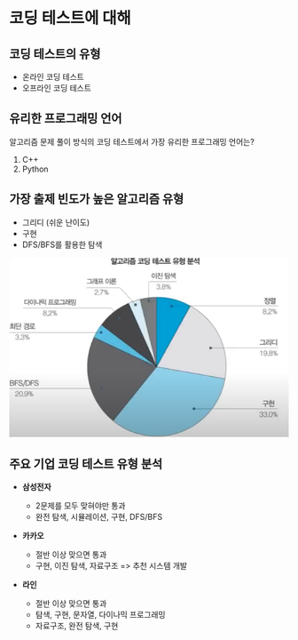 # 코딩 테스트에 대해

## 코딩 테스트의 유형

- 온라인 코딩 테스트
- 오프라인 코딩 테스트

## 유리한 프로그래밍 언어
알고리즘 문제 풀이 방식의 코딩 테스트에서 가장 유리한 프로그래밍 언어는?

1. C++
2. Python

## 가장 출제 빈도가 높은 알고리즘 유형

- 그리디 (쉬운 난이도)
- 구현
- DFS/BFS를 활용한 탐색

![알고리즘 코딩 테스트 유형 분석](img/outline_01.png)

## 주요 기업 코딩 테스트 유형 분석

- **삼성전자**

  - 2문제를 모두 맞혀야만 통과
  - 완전 탐색, 시뮬레이션, 구현, DFS/BFS

- **카카오**

  - 절반 이상 맞으면 통과
  - 구현, 이진 탐색, 자료구조 => 추천 시스템 개발

- **라인**

  - 절반 이상 맞으면 통과 
  - 탐색, 구현, 문자열, 다이나믹 프로그래밍
  - 자료구조, 완전 탐색, 구현